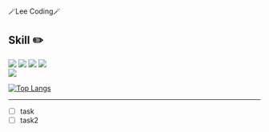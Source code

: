 🪄Lee Coding🪄

 ## Skill ✏️
<div>
<img src="https://img.shields.io/badge/JS-E8F833?style=flat-square&logo=javascript&logoColor=white"/>
<img src="https://img.shields.io/badge/TS-4E5DE4?style=flat-square&logo=typescript&logoColor=white"/>
<img src="https://img.shields.io/badge/HTML-E34F26?style=flat-square&logo=html5&logoColor=white"/>
<img src="https://img.shields.io/badge/CSS-1572B6?style=flat-square&logo=css3&logoColor=white"/> <br/>
<img src="https://img.shields.io/badge/REACT-61DAFB?style=flat-square&logo=react&logoColor=white"/>
</div>


[![Top Langs](https://github-readme-stats.vercel.app/api/top-langs/?username=sawoo0999)](https://github.com/sawoo0999/github-readme-stats)

---




 
- [ ] task
- [ ] task2
